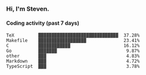 ### Hi, I'm Steven.

#### Coding activity (past 7 days)
```
TeX         ▓▓▓▓▓▓▓▓▓▓▓▓▓▓▓▓▓▓▓▓▓▓▓▓▓▓▓▓▓▓  37.28%
Makefile    ▓▓▓▓▓▓▓▓▓▓▓▓▓▓▓▓▓▓              23.41%
C           ▓▓▓▓▓▓▓▓▓▓▓▓                    16.12%
Go          ▓▓▓▓▓▓▓                          9.87%
other       ▓▓▓                              4.83%
Markdown    ▓▓▓                              4.72%
TypeScript  ▓▓▓                              3.78%
```
